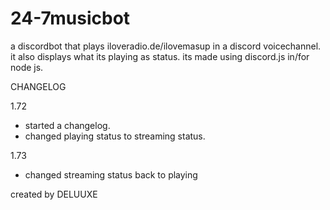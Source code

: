 # 24-7musicbot
a discordbot that plays iloveradio.de/ilovemasup in a discord voicechannel. it also displays what its playing as status.
its made using discord.js in/for node js.

CHANGELOG

1.72

  * started a changelog.
  * changed playing status to streaming status.
  
1.73

  * changed streaming status back to playing
  
created by DELUUXE
